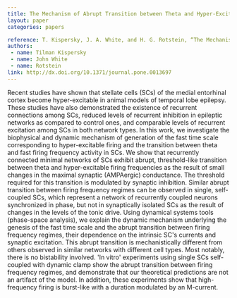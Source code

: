 ```yaml
---
title: The Mechanism of Abrupt Transition between Theta and Hyper-Excitable Spiking Activity in Medial Entorhinal Cortex Layer II Stellate Cells
layout: paper
categories: papers

reference: T. Kispersky, J. A. White, and H. G. Rotstein, “The Mechanism of Abrupt Transition between Theta and Hyper-Excitable Spiking Activity in Medial Entorhinal Cortex Layer II Stellate Cells,” PLoS One, vol. 5, no. 11, p. e13697, 2010.
authors: 
 - name: Tilman Kispersky
 - name: John White
 - name: Rotstein
link: http://dx.doi.org/10.1371/journal.pone.0013697
---
```


Recent studies have shown that stellate cells (SCs) of the medial entorhinal cortex become hyper-excitable in animal models of temporal lobe epilepsy. These studies have also demonstrated the existence of recurrent connections among SCs, reduced levels of recurrent inhibition in epileptic networks as compared to control ones, and comparable levels of recurrent excitation among SCs in both network types. In this work, we investigate the biophysical and dynamic mechanism of generation of the fast time scale corresponding to hyper-excitable firing and the transition between theta and fast firing frequency activity in SCs. We show that recurrently connected minimal networks of SCs exhibit abrupt, threshold-like transition between theta and hyper-excitable firing frequencies as the result of small changes in the maximal synaptic (AMPAergic) conductance. The threshold required for this transition is modulated by synaptic inhibition. Similar abrupt transition between firing frequency regimes can be observed in single, self-coupled SCs, which represent a network of recurrently coupled neurons synchronized in phase, but not in synaptically isolated SCs as the result of changes in the levels of the tonic drive. Using dynamical systems tools (phase-space analysis), we explain the dynamic mechanism underlying the genesis of the fast time scale and the abrupt transition between firing frequency regimes, their dependence on the intrinsic SC's currents and synaptic excitation. This abrupt transition is mechanistically different from others observed in similar networks with different cell types. Most notably, there is no bistability involved. 'In vitro' experiments using single SCs self-coupled with dynamic clamp show the abrupt transition between firing frequency regimes, and demonstrate that our theoretical predictions are not an artifact of the model. In addition, these experiments show that high-frequency firing is burst-like with a duration modulated by an M-current.

